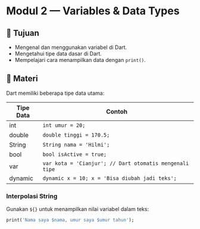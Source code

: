 # Modul 2 — Variables & Data Types

## 🎯 Tujuan
- Mengenal dan menggunakan variabel di Dart.
- Mengetahui tipe data dasar di Dart.
- Mempelajari cara menampilkan data dengan `print()`.

## 📘 Materi
Dart memiliki beberapa tipe data utama:

| Tipe Data | Contoh |
|------------|---------|
| int | `int umur = 20;` |
| double | `double tinggi = 170.5;` |
| String | `String nama = 'Hilmi';` |
| bool | `bool isActive = true;` |
| var | `var kota = 'Cianjur'; // Dart otomatis mengenali tipe` |
| dynamic | `dynamic x = 10; x = 'Bisa diubah jadi teks';` |

### Interpolasi String
Gunakan `${}` untuk menampilkan nilai variabel dalam teks:
```dart
print('Nama saya $nama, umur saya $umur tahun');
